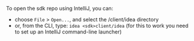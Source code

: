 To open the sdk repo using IntelliJ, you can:

- choose `File` > `Open...`, and select the <sdk>/client/idea directory
- or, from the CLI, type: `idea <sdk>client/idea` (for this to work you need to
  set up an IntelliJ command-line launcher)
